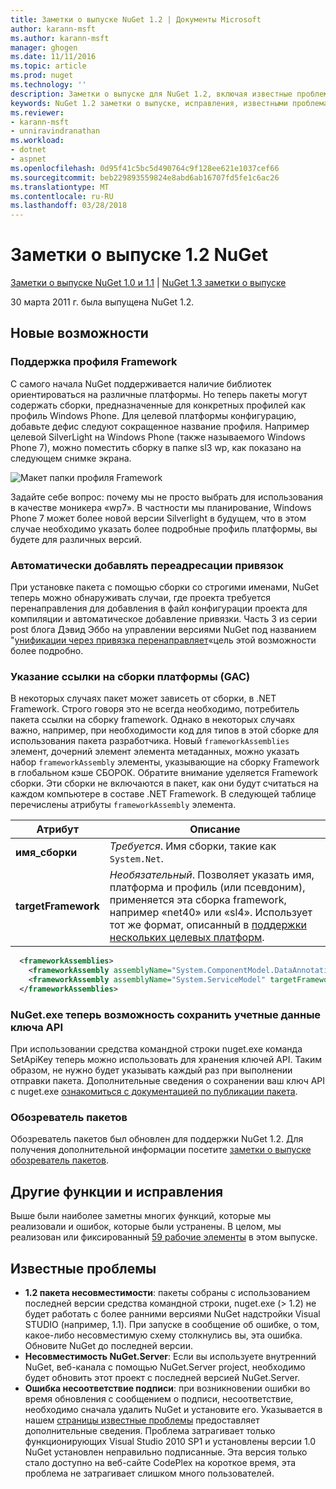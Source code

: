```yaml
---
title: Заметки о выпуске NuGet 1.2 | Документы Microsoft
author: karann-msft
ms.author: karann-msft
manager: ghogen
ms.date: 11/11/2016
ms.topic: article
ms.prod: nuget
ms.technology: ''
description: Заметки о выпуске для NuGet 1.2, включая известные проблемы, исправленные ошибки, добавленные функции и DCR.
keywords: NuGet 1.2 заметки о выпуске, исправления, известными проблемами, добавлены функции, DCR
ms.reviewer:
- karann-msft
- unniravindranathan
ms.workload:
- dotnet
- aspnet
ms.openlocfilehash: 0d95f41c5bc5d490764c9f128ee621e1037cef66
ms.sourcegitcommit: beb229893559824e8abd6ab16707fd5fe1c6ac26
ms.translationtype: MT
ms.contentlocale: ru-RU
ms.lasthandoff: 03/28/2018
---
```

# <a name="nuget-12-release-notes"></a>Заметки о выпуске 1.2 NuGet

[Заметки о выпуске NuGet 1.0 и 1.1](../release-notes/nuget-1.1.md) | [NuGet 1.3 заметки о выпуске](../release-notes/nuget-1.3.md)

30 марта 2011 г. была выпущена NuGet 1.2.

## <a name="new-features"></a>Новые возможности

### <a name="framework-profile-support"></a>Поддержка профиля Framework

С самого начала NuGet поддерживается наличие библиотек ориентироваться на различные платформы. Но теперь пакеты могут содержать сборки, предназначенные для конкретных профилей как профиль Windows Phone. Для целевой платформы конфигурацию, добавьте дефис следуют сокращенное название профиля. Например целевой SilverLight на Windows Phone (также называемого Windows Phone 7), можно поместить сборку в папке sl3 wp, как показано на следующем снимке экрана.

![Макет папки профиля Framework](./media/framework-profile-support.png)

Задайте себе вопрос: почему мы не просто выбрать для использования в качестве моникера «wp7». В частности мы планирование, Windows Phone 7 может более новой версии Silverlight в будущем, что в этом случае необходимо указать более подробные профиль платформы, вы будете для различных версий.

### <a name="automatically-add-binding-redirects"></a>Автоматически добавлять переадресации привязок

При установке пакета с помощью сборки со строгими именами, NuGet теперь можно обнаруживать случаи, где проекта требуется перенаправления для добавления в файл конфигурации проекта для компиляции и автоматическое добавление привязки. Часть 3 из серии post блога Дэвид Эббо на управлении версиями NuGet под названием "[унификации через привязка перенаправляет](http://blog.davidebbo.com/2011/01/nuget-versioning-part-3-unification-via.html)«цель этой возможности более подробно.

<a name="framework-assembly-refs"></a>

### <a name="specifying-framework-assembly-references-gac"></a>Указание ссылки на сборки платформы (GAC)

В некоторых случаях пакет может зависеть от сборки, в .NET Framework. Строго говоря это не всегда необходимо, потребитель пакета ссылки на сборку framework. Однако в некоторых случаях важно, например, при необходимости код для типов в этой сборке для использования пакета разработчика. Новый `frameworkAssemblies` элемент, дочерний элемент элемента метаданных, можно указать набор `frameworkAssembly` элементы, указывающие на сборку Framework в глобальном кэше СБОРОК. Обратите внимание уделяется Framework сборки.
Эти сборки не включаются в пакет, как они будут считаться на каждом компьютере в составе .NET Framework. В следующей таблице перечислены атрибуты `frameworkAssembly` элемента.


|Атрибут |Описание|
|----------------|-----------|
|**имя_сборки**|*Требуется*. Имя сборки, такие как `System.Net`.|
|**targetFramework**|*Необязательный*. Позволяет указать имя, платформа и профиль (или псевдоним), применяется эта сборка framework, например «net40» или «sl4». Использует тот же формат, описанный в [поддержки нескольких целевых платформ](../create-packages/supporting-multiple-target-frameworks.md).|

```xml
  <frameworkAssemblies>
    <frameworkAssembly assemblyName="System.ComponentModel.DataAnnotations" targetFramework="net40" />
    <frameworkAssembly assemblyName="System.ServiceModel" targetFramework="net40" />
  </frameworkAssemblies>
```

### <a name="nugetexe-now-is-able-to-store-api-key-credentials"></a>NuGet.exe теперь возможность сохранить учетные данные ключа API

При использовании средства командной строки nuget.exe команда SetApiKey теперь можно использовать для хранения ключей API. Таким образом, не нужно будет указывать каждый раз при выполнении отправки пакета. Дополнительные сведения о сохранении ваш ключ API с nuget.exe [ознакомиться с документацией по публикации пакета](../create-packages/publish-a-package.md).

### <a name="package-explorer"></a>Обозреватель пакетов
Обозреватель пакетов был обновлен для поддержки NuGet 1.2. Для получения дополнительной информации посетите [заметки о выпуске обозреватель пакетов](http://nuget.codeplex.com/wikipage?title=New%20features%20in%20NuGet%20Package%20Explorer%201.0).

## <a name="other-featuresfixes"></a>Другие функции и исправления

Выше были наиболее заметны многих функций, которые мы реализовали и ошибок, которые были устранены. В целом, мы реализован или фиксированный [59 рабочие элементы](http://nuget.codeplex.com/workitem/list/advanced?keyword=&status=All&type=All&priority=All&release=NuGet%201.2&assignedTo=All&component=All&sortField=Votes&sortDirection=Descending&page=0) в этом выпуске.

## <a name="known-issues"></a>Известные проблемы

* **1.2 пакета несовместимости**: пакеты собраны с использованием последней версии средства командной строки, nuget.exe (> 1.2) не будет работать с более ранними версиями NuGet надстройки Visual STUDIO (например, 1.1). При запуске в сообщение об ошибке, о том, какое-либо несовместимую схему столкнулись вы, эта ошибка. Обновите NuGet до последней версии.
* **Несовместимость NuGet.Server**: Если вы используете внутренний NuGet, веб-канала с помощью NuGet.Server project, необходимо будет обновить этот проект с последней версией NuGet.Server.
* **Ошибка несоответствие подписи**: при возникновении ошибки во время обновления с сообщением о подписи, несоответствие, необходимо сначала удалить NuGet и установите его. Указывается в нашем [страницы известные проблемы](../release-notes/known-issues.md) предоставляет дополнительные сведения. Проблема затрагивает только функционирующих Visual Studio 2010 SP1 и установлены версии 1.0 NuGet установлен неправильно подписанные. Эта версия только стало доступно на веб-сайте CodePlex на короткое время, эта проблема не затрагивает слишком много пользователей.